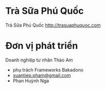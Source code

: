 # Trà Sữa Phú Quốc
Trà Sữa Phú Quốc http://trasuaphuquoc.com

# Đơn vị phát triển

Doanh nghiệp tư nhân Thảo Am
- phụ trách Frameworks Bakadono
- xuantiep.pham@gmail.com
- Phan Huỳnh Nga
